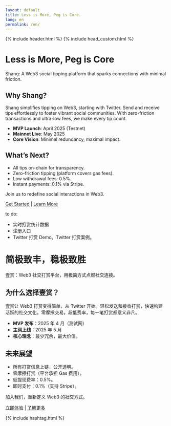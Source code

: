 ```yaml
---
layout: default
title: Less is More, Peg is Core.
lang: en
permalink: /en/
---
```

{% include header.html %}
{% include head_custom.html %}



# Less is More, Peg is Core

Shang: A Web3 social tipping platform that sparks connections with minimal friction.

## Why Shang?

Shang simplifies tipping on Web3, starting with Twitter. Send and receive tips effortlessly to foster vibrant social communities. With zero-friction transactions and ultra-low fees, we make every tip count.

- **MVP Launch**: April 2025 (Testnet)
- **Mainnet Live**: May 2025
- **Core Vision**: Minimal redundancy, maximal impact.

## What’s Next?

- All tips on-chain for transparency.
- Zero-friction tipping (platform covers gas fees).
- Low withdrawal fees: 0.5%.
- Instant payments: 0.1% via Stripe.

Join us to redefine social interactions in Web3.

[Get Started](#) | [Learn More](/shang.tips/about/)

to do:
- 实时打赏统计数据
- 注册入口
- Twitter 打赏 Demo。Twitter 打赏案例。


# 简极致丰，稳极致胜

壹赏：Web3 社交打赏平台，用极简方式点燃社交连接。

## 为什么选择壹赏？

壹赏让 Web3 打赏变得简单，从 Twitter 开始。轻松发送和接收打赏，快速构建活跃的社交文化。零摩擦交易，超低费率，每一笔打赏都意义非凡。

- **MVP 发布**：2025 年 4 月（测试网）
- **主网上线**：2025 年 5 月
- **核心理念**：最少冗余，最大价值。

## 未来展望

- 所有打赏信息上链，公开透明。
- 零摩擦打赏（平台承担 Gas 费用）。
- 低提现费率：0.5%。
- 即时支付：0.1%（支持 Stripe）。

加入我们，重新定义 Web3 的社交方式。

[立即体验](#) | [了解更多](#)

{% include hashtag.html %}